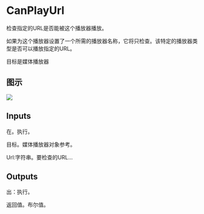 # CanPlayUrl

检查指定的URL是否能被这个播放器播放。

如果为这个播放器设置了一个所需的播放器名称，它将只检查。该特定的播放器类型是否可以播放指定的URL。

目标是媒体播放器

## 图示

![]($-20221218-20002906.png)

## Inputs

在。执行。

目标。媒体播放器对象参考。

Url:字符串。要检查的URL...

## Outputs

出：执行。

返回值。布尔值。
